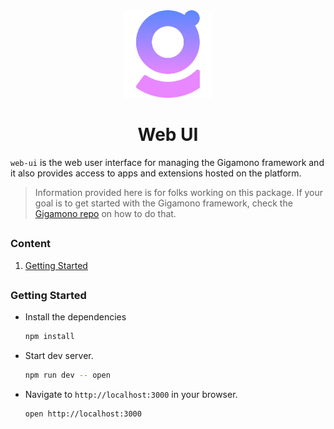 <div align="center">
    <a href="#" target="_blank">
        <img src="https://raw.githubusercontent.com/appcypher/gigamono-assets/main/avatar-gigamono-boxed.png" alt="Gigamono Logo" width="140" height="140"></img>
    </a>
</div>

<h1 align="center">Web UI</h1>

`web-ui` is the web user interface for managing the Gigamono framework and it also provides access to apps and extensions hosted on the platform.

> Information provided here is for folks working on this package. If your goal is to get started with the Gigamono framework, check the [Gigamono repo](https://github.com/gigamono/gigamono) on how to do that.

##

### Content

1. [Getting Started](#getting-started)


##

### Getting Started <a name="getting-started" />

- Install the dependencies

  ```bash
  npm install
  ```

- Start dev server.

  ```bash
  npm run dev -- open
  ```

- Navigate to `http://localhost:3000` in your browser.

  ```bash
  open http://localhost:3000
  ```

##
